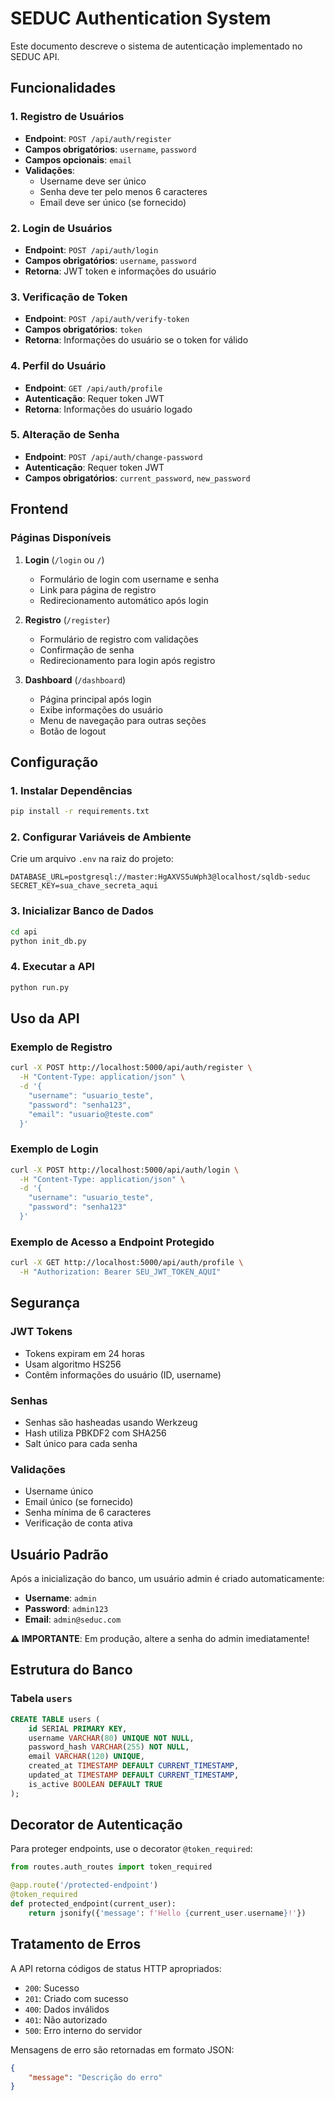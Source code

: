 # SEDUC Authentication System

Este documento descreve o sistema de autenticação implementado no SEDUC API.

## Funcionalidades

### 1. Registro de Usuários
- **Endpoint**: `POST /api/auth/register`
- **Campos obrigatórios**: `username`, `password`
- **Campos opcionais**: `email`
- **Validações**:
  - Username deve ser único
  - Senha deve ter pelo menos 6 caracteres
  - Email deve ser único (se fornecido)

### 2. Login de Usuários
- **Endpoint**: `POST /api/auth/login`
- **Campos obrigatórios**: `username`, `password`
- **Retorna**: JWT token e informações do usuário

### 3. Verificação de Token
- **Endpoint**: `POST /api/auth/verify-token`
- **Campos obrigatórios**: `token`
- **Retorna**: Informações do usuário se o token for válido

### 4. Perfil do Usuário
- **Endpoint**: `GET /api/auth/profile`
- **Autenticação**: Requer token JWT
- **Retorna**: Informações do usuário logado

### 5. Alteração de Senha
- **Endpoint**: `POST /api/auth/change-password`
- **Autenticação**: Requer token JWT
- **Campos obrigatórios**: `current_password`, `new_password`

## Frontend

### Páginas Disponíveis

1. **Login** (`/login` ou `/`)
   - Formulário de login com username e senha
   - Link para página de registro
   - Redirecionamento automático após login

2. **Registro** (`/register`)
   - Formulário de registro com validações
   - Confirmação de senha
   - Redirecionamento para login após registro

3. **Dashboard** (`/dashboard`)
   - Página principal após login
   - Exibe informações do usuário
   - Menu de navegação para outras seções
   - Botão de logout

## Configuração

### 1. Instalar Dependências
```bash
pip install -r requirements.txt
```

### 2. Configurar Variáveis de Ambiente
Crie um arquivo `.env` na raiz do projeto:
```env
DATABASE_URL=postgresql://master:HgAXVS5uWph3@localhost/sqldb-seduc
SECRET_KEY=sua_chave_secreta_aqui
```

### 3. Inicializar Banco de Dados
```bash
cd api
python init_db.py
```

### 4. Executar a API
```bash
python run.py
```

## Uso da API

### Exemplo de Registro
```bash
curl -X POST http://localhost:5000/api/auth/register \
  -H "Content-Type: application/json" \
  -d '{
    "username": "usuario_teste",
    "password": "senha123",
    "email": "usuario@teste.com"
  }'
```

### Exemplo de Login
```bash
curl -X POST http://localhost:5000/api/auth/login \
  -H "Content-Type: application/json" \
  -d '{
    "username": "usuario_teste",
    "password": "senha123"
  }'
```

### Exemplo de Acesso a Endpoint Protegido
```bash
curl -X GET http://localhost:5000/api/auth/profile \
  -H "Authorization: Bearer SEU_JWT_TOKEN_AQUI"
```

## Segurança

### JWT Tokens
- Tokens expiram em 24 horas
- Usam algoritmo HS256
- Contêm informações do usuário (ID, username)

### Senhas
- Senhas são hasheadas usando Werkzeug
- Hash utiliza PBKDF2 com SHA256
- Salt único para cada senha

### Validações
- Username único
- Email único (se fornecido)
- Senha mínima de 6 caracteres
- Verificação de conta ativa

## Usuário Padrão

Após a inicialização do banco, um usuário admin é criado automaticamente:
- **Username**: `admin`
- **Password**: `admin123`
- **Email**: `admin@seduc.com`

**⚠️ IMPORTANTE**: Em produção, altere a senha do admin imediatamente!

## Estrutura do Banco

### Tabela `users`
```sql
CREATE TABLE users (
    id SERIAL PRIMARY KEY,
    username VARCHAR(80) UNIQUE NOT NULL,
    password_hash VARCHAR(255) NOT NULL,
    email VARCHAR(120) UNIQUE,
    created_at TIMESTAMP DEFAULT CURRENT_TIMESTAMP,
    updated_at TIMESTAMP DEFAULT CURRENT_TIMESTAMP,
    is_active BOOLEAN DEFAULT TRUE
);
```

## Decorator de Autenticação

Para proteger endpoints, use o decorator `@token_required`:

```python
from routes.auth_routes import token_required

@app.route('/protected-endpoint')
@token_required
def protected_endpoint(current_user):
    return jsonify({'message': f'Hello {current_user.username}!'})
```

## Tratamento de Erros

A API retorna códigos de status HTTP apropriados:
- `200`: Sucesso
- `201`: Criado com sucesso
- `400`: Dados inválidos
- `401`: Não autorizado
- `500`: Erro interno do servidor

Mensagens de erro são retornadas em formato JSON:
```json
{
    "message": "Descrição do erro"
}
``` 